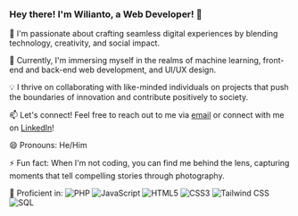 ### Hey there! I'm Wilianto, a Web Developer! 👋

👀 I'm passionate about crafting seamless digital experiences by blending technology, creativity, and social impact.

🌱 Currently, I'm immersing myself in the realms of machine learning, front-end and back-end web development, and UI/UX design.

💡 I thrive on collaborating with like-minded individuals on projects that push the boundaries of innovation and contribute positively to society.

📫 Let's connect! Feel free to reach out to me via [email](mailto:wilianto2021@gmail.com) or connect with me on [LinkedIn](https://www.linkedin.com/in/wilianto-wilianto-213702258/)!

😄 Pronouns: He/Him

⚡ Fun fact: When I'm not coding, you can find me behind the lens, capturing moments that tell compelling stories through photography.

💼 Proficient in:
![PHP](https://img.shields.io/badge/-PHP-777BB4?style=flat-square&logo=php&logoColor=ffffff)
![JavaScript](https://img.shields.io/badge/-JavaScript-F7DF1E?style=flat-square&logo=javascript&logoColor=black)
![HTML5](https://img.shields.io/badge/-HTML5-E34F26?style=flat-square&logo=html5&logoColor=ffffff)
![CSS3](https://img.shields.io/badge/-CSS3-1572B6?style=flat-square&logo=css3)
![Tailwind CSS](https://img.shields.io/badge/-Tailwind%20CSS-38B2AC?style=flat-square&logo=tailwind-css&logoColor=white)
![SQL](https://img.shields.io/badge/-SQL-4479A1?style=flat-square&logo=postgresql&logoColor=white)

<!-- Let's innovate, create, and inspire together! -->
